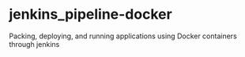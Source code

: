 # jenkins_pipeline-docker
Packing, deploying, and running applications using Docker containers through jenkins
